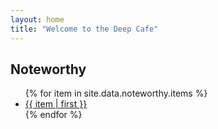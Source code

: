 ```yaml
---
layout: home
title: "Welcome to the Deep Cafe"
---
```


## Noteworthy

<ul class="with-bullets">
  {% for item in site.data.noteworthy.items %}
    <li><a href="{{ item | last }}">{{ item | first }}</a></li>
  {% endfor %}
</ul>

